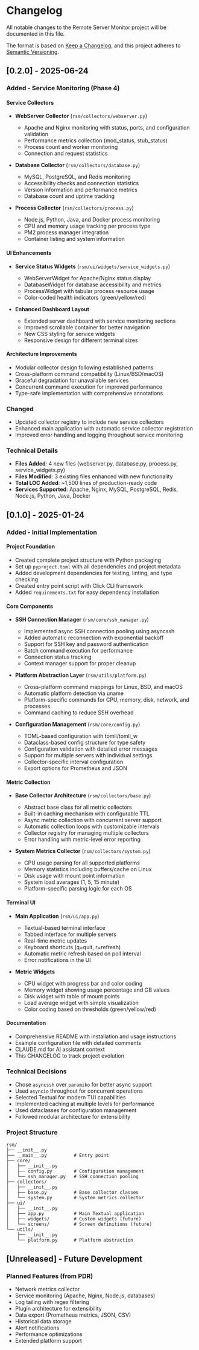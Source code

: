 # Changelog

All notable changes to the Remote Server Monitor project will be documented in this file.

The format is based on [Keep a Changelog](https://keepachangelog.com/en/1.0.0/),
and this project adheres to [Semantic Versioning](https://semver.org/spec/v2.0.0.html).

## [0.2.0] - 2025-06-24

### Added - Service Monitoring (Phase 4)

#### Service Collectors
- **WebServer Collector** (`rsm/collectors/webserver.py`)
  - Apache and Nginx monitoring with status, ports, and configuration validation
  - Performance metrics collection (mod_status, stub_status)
  - Process count and worker monitoring
  - Connection and request statistics

- **Database Collector** (`rsm/collectors/database.py`)
  - MySQL, PostgreSQL, and Redis monitoring
  - Accessibility checks and connection statistics
  - Version information and performance metrics
  - Database count and uptime tracking

- **Process Collector** (`rsm/collectors/process.py`)
  - Node.js, Python, Java, and Docker process monitoring
  - CPU and memory usage tracking per process type
  - PM2 process manager integration
  - Container listing and system information

#### UI Enhancements
- **Service Status Widgets** (`rsm/ui/widgets/service_widgets.py`)
  - WebServerWidget for Apache/Nginx status display
  - DatabaseWidget for database accessibility and metrics
  - ProcessWidget with tabular process resource usage
  - Color-coded health indicators (green/yellow/red)

- **Enhanced Dashboard Layout**
  - Extended server dashboard with service monitoring sections
  - Improved scrollable container for better navigation
  - New CSS styling for service widgets
  - Responsive design for different terminal sizes

#### Architecture Improvements
- Modular collector design following established patterns
- Cross-platform command compatibility (Linux/BSD/macOS)
- Graceful degradation for unavailable services
- Concurrent command execution for improved performance
- Type-safe implementation with comprehensive annotations

### Changed
- Updated collector registry to include new service collectors
- Enhanced main application with automatic service collector registration
- Improved error handling and logging throughout service monitoring

### Technical Details
- **Files Added**: 4 new files (webserver.py, database.py, process.py, service_widgets.py)
- **Files Modified**: 3 existing files enhanced with new functionality
- **Total LOC Added**: ~1,500 lines of production-ready code
- **Services Supported**: Apache, Nginx, MySQL, PostgreSQL, Redis, Node.js, Python, Java, Docker

## [0.1.0] - 2025-01-24

### Added - Initial Implementation

#### Project Foundation
- Created complete project structure with Python packaging
- Set up `pyproject.toml` with all dependencies and project metadata
- Added development dependencies for testing, linting, and type checking
- Created entry point script with Click CLI framework
- Added `requirements.txt` for easy dependency installation

#### Core Components
- **SSH Connection Manager** (`rsm/core/ssh_manager.py`)
  - Implemented async SSH connection pooling using asyncssh
  - Added automatic reconnection with exponential backoff
  - Support for SSH key and password authentication
  - Batch command execution for performance
  - Connection status tracking
  - Context manager support for proper cleanup

- **Platform Abstraction Layer** (`rsm/utils/platform.py`)
  - Cross-platform command mappings for Linux, BSD, and macOS
  - Automatic platform detection via uname
  - Platform-specific commands for CPU, memory, disk, network, and processes
  - Command caching to reduce SSH overhead

- **Configuration Management** (`rsm/core/config.py`)
  - TOML-based configuration with tomli/tomli_w
  - Dataclass-based config structure for type safety
  - Configuration validation with detailed error messages
  - Support for multiple servers with individual settings
  - Collector-specific interval configuration
  - Export options for Prometheus and JSON

#### Metric Collection
- **Base Collector Architecture** (`rsm/collectors/base.py`)
  - Abstract base class for all metric collectors
  - Built-in caching mechanism with configurable TTL
  - Async metric collection with concurrent server support
  - Automatic collection loops with customizable intervals
  - Collector registry for managing multiple collectors
  - Error handling with metric-level error reporting

- **System Metrics Collector** (`rsm/collectors/system.py`)
  - CPU usage parsing for all supported platforms
  - Memory statistics including buffers/cache on Linux
  - Disk usage with mount point information
  - System load averages (1, 5, 15 minute)
  - Platform-specific parsing logic for each OS

#### Terminal UI
- **Main Application** (`rsm/ui/app.py`)
  - Textual-based terminal interface
  - Tabbed interface for multiple servers
  - Real-time metric updates
  - Keyboard shortcuts (q=quit, r=refresh)
  - Automatic metric refresh based on poll interval
  - Error notifications in the UI

- **Metric Widgets**
  - CPU widget with progress bar and color coding
  - Memory widget showing usage percentage and GB values
  - Disk widget with table of mount points
  - Load average widget with simple visualization
  - Color coding based on thresholds (green/yellow/red)

#### Documentation
- Comprehensive README with installation and usage instructions
- Example configuration file with detailed comments
- CLAUDE.md for AI assistant context
- This CHANGELOG to track project evolution

### Technical Decisions
- Chose `asyncssh` over `paramiko` for better async support
- Used `asyncio` throughout for concurrent operations
- Selected Textual for modern TUI capabilities
- Implemented caching at multiple levels for performance
- Used dataclasses for configuration management
- Followed modular architecture for extensibility

### Project Structure
```
rsm/
├── __init__.py
├── __main__.py          # Entry point
├── core/
│   ├── __init__.py
│   ├── config.py        # Configuration management
│   └── ssh_manager.py   # SSH connection pooling
├── collectors/
│   ├── __init__.py
│   ├── base.py          # Base collector classes
│   └── system.py        # System metrics collector
├── ui/
│   ├── __init__.py
│   ├── app.py           # Main Textual application
│   ├── widgets/         # Custom widgets (future)
│   └── screens/         # Screen definitions (future)
└── utils/
    ├── __init__.py
    └── platform.py      # Platform abstraction
```

## [Unreleased] - Future Development

### Planned Features (from PDR)
- Network metrics collector
- Service monitoring (Apache, Nginx, Node.js, databases)
- Log tailing with regex filtering
- Plugin architecture for extensibility
- Data export (Prometheus metrics, JSON, CSV)
- Historical data storage
- Alert notifications
- Performance optimizations
- Extended platform support